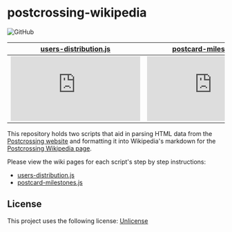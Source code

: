 # postcrossing-wikipedia
![GitHub](https://img.shields.io/github/license/dynamiccookies/postcrossing-wikipedia?style=for-the-badge)

[users-distribution.js](users-distribution.js) | [postcard-milestones.js](postcrossing-milestones.js)
--- | ---
![GitHub file size in bytes](https://img.shields.io/github/size/dynamiccookies/postcrossing-wikipedia/users-distribution.js?style=for-the-badge) | ![GitHub file size in bytes](https://img.shields.io/github/size/dynamiccookies/postcrossing-wikipedia/postcard-milestones.js?style=for-the-badge)


This repository holds two scripts that aid in parsing HTML data from the [Postcrossing website](https://postcrossing.com) and formatting it into Wikipedia's markdown for the [Postcrossing Wikipedia page](https://en.wikipedia.org/wiki/Postcrossing).

Please view the wiki pages for each script's step by step instructions:
 - [users-distribution.js](https://github.com/dynamiccookies/postcrossing-wikipedia/wiki/users-distribution.js)
 - [postcard-milestones.js](https://github.com/dynamiccookies/postcrossing-wikipedia/wiki/postcard-milestones.js)

## License

This project uses the following license: [Unlicense](LICENSE)
